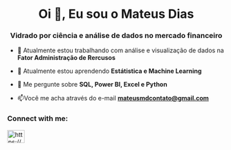<h1 align="center">Oi 👋, Eu sou o Mateus Dias</h1>
<h3 align="center">Vidrado por ciência e análise de dados no mercado financeiro</h3>

- 🔭 Atualmente estou trabalhando com análise e visualização de dados na **Fator Administração de Rercusos**

- 🌱 Atualmente estou aprendendo **Estátistica e Machine Learning**

- 💬 Me pergunte sobre **SQL, Power BI, Excel e Python**

- 📫Você me acha através do e-mail **mateusmdcontato@gmail.com**


<h3 align="left">Connect with me:</h3>
<p align="left">
<a href="https://www.linkedin.com/in/mateusdiassantos/" target="blank"><img align="center" src="https://raw.githubusercontent.com/rahuldkjain/github-profile-readme-generator/master/src/images/icons/Social/linked-in-alt.svg" alt="https://www.linkedin.com/in/mateusdiassantos/" height="30" width="40" /></a>

</p>


<!---
- 👋 Oi, eu sou a Data Marketing ou pode me chamar pelo @dmhubdigital
- 👀 I’m interested in ...
- 🌱 I’m currently learning ...
- 💞️ I’m looking to collaborate on ...
- 📫 How to reach me ...


dmhubdigital/dmhubdigital is a ✨ special ✨ repository because its `README.md` (this file) appears on your GitHub profile.
You can click the Preview link to take a look at your changes.
--->
